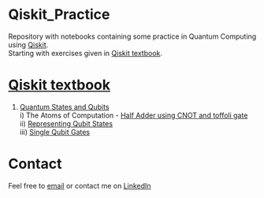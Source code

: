 # Qiskit_Practice
Repository with notebooks containing some practice in Quantum Computing using [Qiskit](https://qiskit.org/).<br>
Starting with exercises given in [Qiskit textbook](https://qiskit.org/textbook/preface.html).<br>

[Qiskit textbook](https://qiskit.org/textbook/preface.html)
===================================================================
1) [Quantum States and Qubits](https://qiskit.org/textbook/ch-states/introduction.html) <br>
      i) The Atoms of Computation - [Half Adder using CNOT and toffoli gate](./Qiskit_Book/Quantum_States_And_Qubits/Half_Adder_CNOT_Toffoli.ipynb)<br>
      ii) [Representing Qubit States](./Qiskit_Book/Quantum_States_And_Qubits/Quantum_States.ipynb)<br>
      iii) [Single Qubit Gates](./Qiskit_Book/Quantum_States_And_Qubits/Single_Qubit_Gates.ipynb)<br>
      
      
# Contact
Feel free to [email](mailto:nachiket.tanksale@gmail.com) or contact me on [LinkedIn](https://www.linkedin.com/in/nachikettanksale/)
